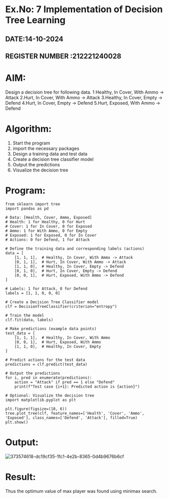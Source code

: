 # Ex.No: 7 Implementation of Decision Tree Learning 
## DATE:14-10-2024
## REGISTER NUMBER :212221240028
# AIM:
Design a decision tree for following data. 
1 Healthy, In Cover, With Ammo -> Attack
2.Hurt, In Cover, With Ammo -> Attack
3.Healthy, In Cover, Empty -> Defend
4.Hurt, In Cover, Empty -> Defend
5.Hurt, Exposed, With Ammo -> Defend
# Algorithm:
1. Start the program
2. import the necessary packages 
3. Design a training data and test data 
4. Create a decision tree classifier model
5. Output the predictions 
6. Visualize the decision tree 
# Program:
```
from sklearn import tree
import pandas as pd

# Data: [Health, Cover, Ammo, Exposed]
# Health: 1 for Healthy, 0 for Hurt
# Cover: 1 for In Cover, 0 for Exposed
# Ammo: 1 for With Ammo, 0 for Empty
# Exposed: 1 for Exposed, 0 for In Cover
# Actions: 0 for Defend, 1 for Attack

# Define the training data and corresponding labels (actions)
data = [
    [1, 1, 1],  # Healthy, In Cover, With Ammo -> Attack
    [0, 1, 1],  # Hurt, In Cover, With Ammo -> Attack
    [1, 1, 0],  # Healthy, In Cover, Empty -> Defend
    [0, 1, 0],  # Hurt, In Cover, Empty -> Defend
    [0, 0, 1],  # Hurt, Exposed, With Ammo -> Defend
]

# Labels: 1 for Attack, 0 for Defend
labels = [1, 1, 0, 0, 0]

# Create a Decision Tree Classifier model
clf = DecisionTreeClassifier(criterion="entropy")

# Train the model
clf.fit(data, labels)

# Make predictions (example data points)
test_data = [
    [1, 1, 1],  # Healthy, In Cover, With Ammo
    [0, 0, 1],  # Hurt, Exposed, With Ammo
    [1, 1, 0],  # Healthy, In Cover, Empty
]

# Predict actions for the test data
predictions = clf.predict(test_data)

# Output the predictions
for i, pred in enumerate(predictions):
    action = "Attack" if pred == 1 else "Defend"
    print(f"Test case {i+1}: Predicted action is {action}")

# Optional: Visualize the decision tree
import matplotlib.pyplot as plt

plt.figure(figsize=(10, 6))
tree.plot_tree(clf, feature_names=['Health', 'Cover', 'Ammo', 'Exposed'], class_names=['Defend', 'Attack'], filled=True)
plt.show()
```






# Output:
![373574618-dc19cf35-1fc1-4e2b-8365-0d4b9676b6cf](https://github.com/user-attachments/assets/55a630f9-eb2e-48ff-9f94-4b3ccec113b3)



# Result:
Thus the optimum value of max player was found using minimax search.
